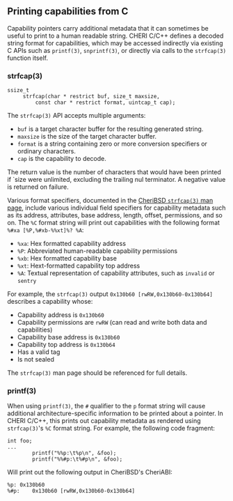 ## Printing capabilities from C

Capability pointers carry additional metadata that it can sometimes be useful
to print to a human readable string.
CHERI C/C++ defines a decoded string format for capabilities, which may be
accessed indirectly via existing C APIs such as `printf(3)`, `snprintf(3)`, or
directly via calls to the `strfcap(3)` function itself.

### strfcap(3)

```
ssize_t
     strfcap(char * restrict buf, size_t maxsize,
         const char * restrict format, uintcap_t cap);
```

The `strfcap(3)` API accepts multiple arguments:

 * `buf` is a target character buffer for the resulting generated string.
 * `maxsize` is the size of the target character buffer.
 * `format` is a string containing zero or more conversion specifiers or
   ordinary characters.
 * `cap` is the capability to decode.

The return value is the number of characters that would have been printed if
`size were unlimited, excluding the trailing nul terminator.
A negative value is returned on failure.

Various format specifiers, documented in the [CheriBSD `strfcap(3)` man
page](https://man.cheribsd.org/cgi-bin/man.cgi/strfcap.3), include various
individual field specifiers for capability metadata such as its address,
attributes, base address, length, offset, permissions, and so on.
The `%C` format string will print out capabilities with the following format
`%#xa [%P,%#xb-%%xt]%? %A`:

 * `%xa`: Hex formatted capability address
 * `%P`: Abbreviated human-readable capability permissions
 * `%xb`: Hex formatted capability base
 * `%xt`: Hext-formatted capability top address
 * `%A`: Textual representation of capability attributes, such as `invalid` or `sentry`

For example, the `strfcap(3)` output `0x130b60 [rwRW,0x130b60-0x130b64]`
describes a capability whose:

 * Capability address is `0x130b60`
 * Capability permissions are `rwRW` (can read and write both data and
   capabilities)
 * Capability base address is `0x130b60`
 * Capability top address is `0x130b64`
 * Has a valid tag
 * Is not sealed

The `strfcap(3)` man page should be referenced for full details.

### printf(3)

When using `printf(3)`, the `#` qualifier to the `p` format string will cause
additional architecture-specific information to be printed about a pointer.
In CHERI C/C++, this prints out capability metadata as rendered using
`strfcap(3)`'s `%C` format string.
For example, the following code fragment:

```
int foo;
...
        printf("%%p:\t%p\n", &foo);
        printf("%%#p:\t%#p\n", &foo);
```

Will print out the following output in CheriBSD's CheriABI:

```
%p:	0x130b60
%#p:	0x130b60 [rwRW,0x130b60-0x130b64]
```
